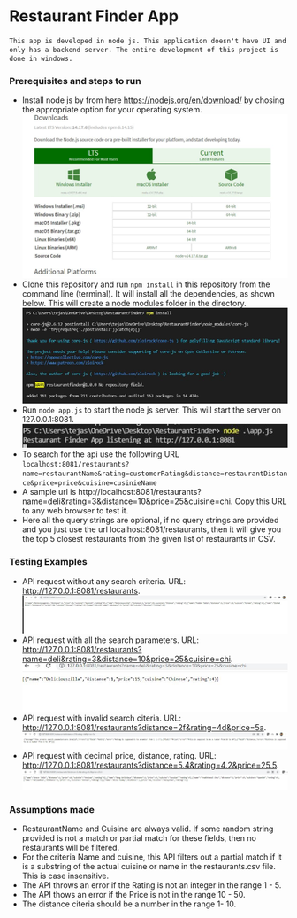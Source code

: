 <h1>Restaurant Finder App</h1>

    This app is developed in node js. This application doesn't have UI and only has a backend server. The entire development of this project is done in windows.
  
<h3>Prerequisites and steps to run</h3>

 * Install node js by from here https://nodejs.org/en/download/ by chosing the appropriate option for your operating system.  ![](screenshots/node%20install.JPG)
 * Clone this repository and run `npm install` in this repository from the command line (terminal). It will install all the dependencies, as shown below. This will create a node modules folder in the directory. ![](screenshots/NpmInstall.JPG)
 * Run `node app.js` to start the node js server. This will start the server on 127.0.0.1:8081.
    ![](screenshots/node%20run.JPG)
 * To search for the api use the following URL <br/>
    `localhost:8081/restaurants?name=restaurantName&rating=customerRating&distance=restaurantDistance&price=price&cuisine=cusinieName`
 * A sample url is http://localhost:8081/restaurants?name=deli&rating=3&distance=10&price=25&cuisine=chi. Copy this URL to any web browser to test it.
 * Here all the query strings are optional, if no query strings are provided and you just use the url localhost:8081/restaurants, then it will give you the top 5 closest restaurants from the given list of restaurants in CSV.

 <h3>Testing Examples</h3>
 
 * API request without any search criteria. URL: http://127.0.0.1:8081/restaurants. ![](screenshots/NoSearchCriteria.JPG)
 * API request with all the search parameters. URL: http://127.0.0.1:8081/restaurants?name=deli&rating=3&distance=10&price=25&cuisine=chi. ![](screenshots/AllSearchParameters.JPG)
 * API request with invalid search citeria. URL: http://127.0.0.1:8081/restaurants?distance=2f&rating=4d&price=5a. ![](screenshots/InvalidSearchCriteria.JPG)
 * API request with decimal price, distance, rating. URL: http://127.0.0.1:8081/restaurants?distance=5.4&rating=4.2&price=25.5. ![](screenshots/DecimalSearchCriteria.JPG)

 <h3>Assumptions made</h3>
 
 * RestaurantName and Cuisine are always valid. If some random string provided is not a match or partial match for these fields, then no restaurants will be filtered.
 * For the criteria Name and cuisine, this API filters out a partial match if it is a substring of the actual cuisine or name in the restaurants.csv file. This is case insensitive.
 * The API throws an error if the Rating is not an integer in the range 1 - 5.
 * The API thows an error if the Price is not in the range 10 - 50.
 * The distance citeria should be a number in the range 1- 10.
